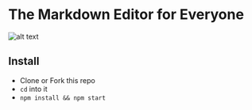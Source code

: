 # The Markdown Editor for Everyone

 ![alt text][screenshot]

 [screenshot]: https://raw.githubusercontent.com/timurtu/markup/master/res/screenshot3.png "Markup Screenshot"

## Install

- Clone or Fork this repo
- `cd` into it
- `npm install && npm start`
